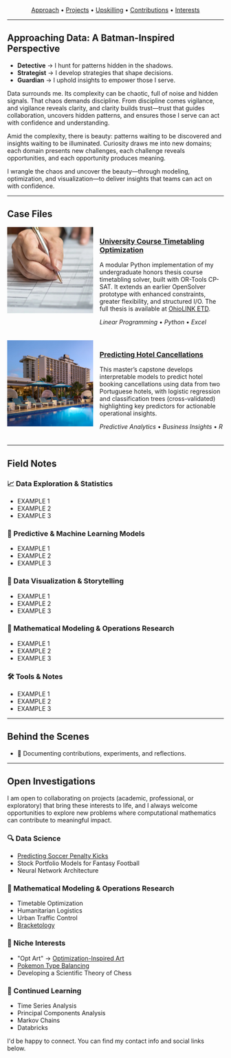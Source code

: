 <p align="center">
  <a href="#approaching-data-a-batman-inspired-perspective">Approach</a> • 
  <a href="#case-files">Projects</a> • 
  <a href="#field-notes">Upskilling</a> • 
  <a href="#behind-the-scenes">Contributions</a> • 
  <a href="#open-investigations">Interests</a>
</p>

<hr>

<section>
  <h2 id="approaching-data-a-batman-inspired-perspective">Approaching Data: A Batman-Inspired Perspective</h2>

  <ul>
    <li><strong>Detective</strong> &rarr; I hunt for patterns hidden in the shadows.</li>
    <li><strong>Strategist</strong> &rarr; I develop strategies that shape decisions.</li>
    <li><strong>Guardian</strong> &rarr; I uphold insights to empower those I serve.</li>
  </ul>

  <p>
    Data surrounds me. Its complexity can be chaotic, full of noise and hidden signals.
    That chaos demands discipline. From discipline comes vigilance, and vigilance reveals
    clarity, and clarity builds trust—trust that guides collaboration, uncovers hidden
    patterns, and ensures those I serve can act with confidence and understanding.
  </p>

  <p>
    Amid the complexity, there is beauty: patterns waiting to be discovered and insights
    waiting to be illuminated. Curiosity draws me into new domains; each domain presents
    new challenges, each challenge reveals opportunities, and each opportunity produces
    meaning.
  </p>

  <p>
    I wrangle the chaos and uncover the beauty—through modeling, optimization, and
    visualization—to deliver insights that teams can act on with confidence.
  </p>
</section>

<hr>

<section>
  <h2 id="case-files">Case Files</h2>

  <article style="display:flex; flex-wrap:wrap; align-items:flex-start; margin-bottom:20px;">
    <img src="/Images/Portfolio_Projects_UCT.jpg" 
         alt="UCT Image Preview"
         style="width:200px; max-width:100%; flex-shrink:0; margin-right:15px; margin-bottom:10px;" />

  <div style="flex:1 1 200px; min-width:200px;">
    <h3>
      <a href="https://github.com/acalderhead/university-course-timetabling">
        University Course Timetabling Optimization
      </a>
    </h3>
    <p>
      A modular Python implementation of my undergraduate honors thesis course timetabling solver, 
      built with OR-Tools CP-SAT. It extends an earlier OpenSolver prototype with enhanced constraints, 
      greater flexibility, and structured I/O. The full thesis is available at 
      <a href="http://rave.ohiolink.edu/etdc/view?acc_num=ma1715693054143423">OhioLINK ETD</a>.
    </p>
    <p><em>Linear Programming</em> • <em>Python</em> • <em>Excel</em></p>
  </div>
  </article>

  <article style="display:flex; flex-wrap:wrap; align-items:flex-start; margin-bottom:20px;">
    <img src="/Images/Portfolio_Projects_PHC.jpg" 
         alt="PHC Image Preview"
         style="width:200px; max-width:100%; flex-shrink:0; margin-right:15px; margin-bottom:10px;" />

  <div style="flex:1 1 200px; min-width:200px;">
    <h3>
      <a href="https://github.com/acalderhead/predicting-hotel-cancellations">
        Predicting Hotel Cancellations
      </a>
    </h3>
    <p>
      This master’s capstone develops interpretable models to predict hotel booking cancellations 
      using data from two Portuguese hotels, with logistic regression and classification trees 
      (cross-validated) highlighting key predictors for actionable operational insights.
    </p>
    <p><em>Predictive Analytics</em> • <em>Business Insights</em> • <em>R</em></p>
  </div>
  </article>
</section>

<hr>

<section>
  <h2 id="field-notes">Field Notes</h2>

  <h3>📈 Data Exploration & Statistics</h3>
  <ul>
    <li>EXAMPLE 1</li>
    <li>EXAMPLE 2</li>
    <li>EXAMPLE 3</li>
  </ul>

  <h3>🤖 Predictive & Machine Learning Models</h3>
  <ul>
    <li>EXAMPLE 1</li>
    <li>EXAMPLE 2</li>
    <li>EXAMPLE 3</li>
  </ul>

  <h3>🎨 Data Visualization & Storytelling</h3>
  <ul>
    <li>EXAMPLE 1</li>
    <li>EXAMPLE 2</li>
    <li>EXAMPLE 3</li>
  </ul>

  <h3>📐 Mathematical Modeling & Operations Research</h3>
  <ul>
    <li>EXAMPLE 1</li>
    <li>EXAMPLE 2</li>
    <li>EXAMPLE 3</li>
  </ul>

  <h3>🛠 Tools & Notes</h3>
  <ul>
    <li>EXAMPLE 1</li>
    <li>EXAMPLE 2</li>
    <li>EXAMPLE 3</li>
  </ul>

<hr>

<section>
  <h2 id="behind-the-scenes">Behind the Scenes</h2>
  <ul>
    <li>📝 Documenting contributions, experiments, and reflections.</li>
  </ul>
</section>

<hr>

<section>
  <h2 id="open-investigations">Open Investigations</h2>

  <p>
    I am open to collaborating on projects (academic, professional, or exploratory) 
    that bring these interests to life, and I always welcome opportunities to 
    explore new problems where computational mathematics can contribute to meaningful impact.
  </p>

  <h3>🔍 Data Science</h3>
  <ul>
    <li><a href="https://analytics.scisports.com/research/penalty_predictor">Predicting Soccer Penalty Kicks</a></li>
    <li>Stock Portfolio Models for Fantasy Football</li>
    <li>Neural Network Architecture</li>
  </ul>

  <h3>📐 Mathematical Modeling & Operations Research</h3>
  <ul>
    <li>Timetable Optimization</li>
    <li>Humanitarian Logistics</li>
    <li>Urban Traffic Control</li>
    <li><a href="https://www.researchgate.net/publication/228435078_Bracketology_How_can_math_help">Bracketology</a></li>
  </ul>

  <h3>🧩 Niche Interests</h3>
  <ul>
    <li>"Opt Art" &rarr; <a href="https://www.jstor.org/stable/j.ctvh8qxtt">Optimization-Inspired Art</a></li>
    <li><a href="https://www.youtube.com/watch?v=f4OY4qhCI04">Pokemon Type Balancing</a></li>
    <li>Developing a Scientific Theory of Chess</li>
  </ul>

  <h3>📝 Continued Learning</h3>
  <ul>
    <li>Time Series Analysis</li>
    <li>Principal Components Analysis</li>
    <li>Markov Chains</li>
    <li>Databricks</li>
  </ul>

  <p>
    I'd be happy to connect. You can find my contact info and social links below.
  </p>
</section>
